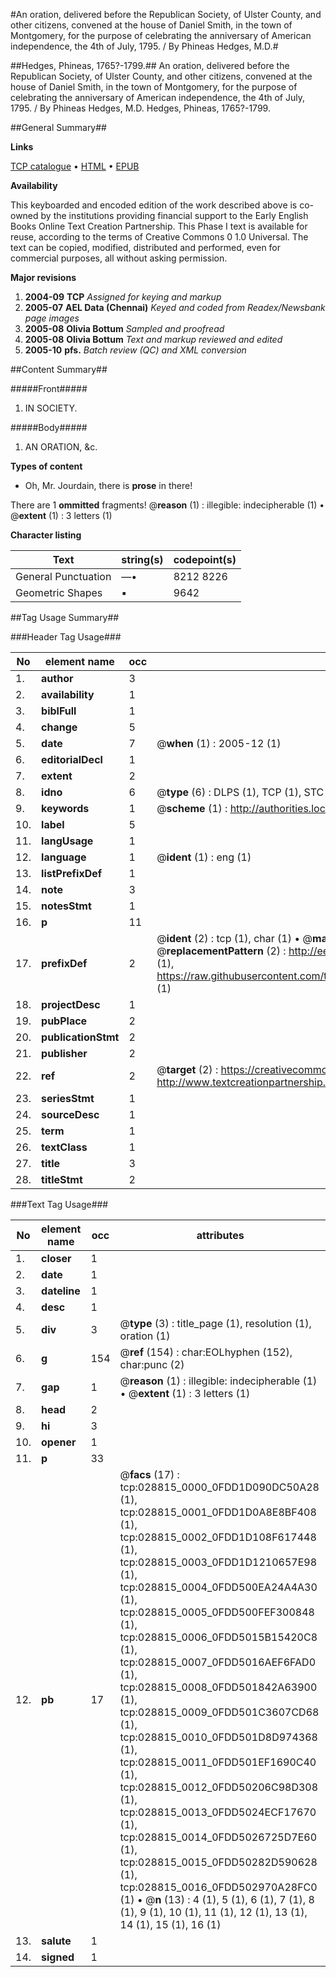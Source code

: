 #An oration, delivered before the Republican Society, of Ulster County, and other citizens, convened at the house of Daniel Smith, in the town of Montgomery, for the purpose of celebrating the anniversary of American independence, the 4th of July, 1795. / By Phineas Hedges, M.D.#

##Hedges, Phineas, 1765?-1799.##
An oration, delivered before the Republican Society, of Ulster County, and other citizens, convened at the house of Daniel Smith, in the town of Montgomery, for the purpose of celebrating the anniversary of American independence, the 4th of July, 1795. / By Phineas Hedges, M.D.
Hedges, Phineas, 1765?-1799.

##General Summary##

**Links**

[TCP catalogue](http://www.ota.ox.ac.uk/tcp/)  • 
[HTML](http://tei.it.ox.ac.uk/tcp/Texts-HTML/free/N21/N21878.html)  • 
[EPUB](http://tei.it.ox.ac.uk/tcp/Texts-EPUB/free/N21/N21878.epub)

**Availability**

This keyboarded and encoded edition of the
	       work described above is co-owned by the institutions
	       providing financial support to the Early English Books
	       Online Text Creation Partnership. This Phase I text is
	       available for reuse, according to the terms of Creative
	       Commons 0 1.0 Universal. The text can be copied,
	       modified, distributed and performed, even for
	       commercial purposes, all without asking permission.

**Major revisions**

1. __2004-09__ __TCP__ *Assigned for keying and markup*
1. __2005-07__ __AEL Data (Chennai)__ *Keyed and coded from Readex/Newsbank page images*
1. __2005-08__ __Olivia Bottum__ *Sampled and proofread*
1. __2005-08__ __Olivia Bottum__ *Text and markup reviewed and edited*
1. __2005-10__ __pfs.__ *Batch review (QC) and XML conversion*

##Content Summary##

#####Front#####

1. IN SOCIETY.

#####Body#####

1. AN ORATION, &c.

**Types of content**

  * Oh, Mr. Jourdain, there is **prose** in there!

There are 1 **ommitted** fragments! 
 @__reason__ (1) : illegible: indecipherable (1)  •  @__extent__ (1) : 3 letters (1)

**Character listing**


|Text|string(s)|codepoint(s)|
|---|---|---|
|General Punctuation|—•|8212 8226|
|Geometric Shapes|▪|9642|

##Tag Usage Summary##

###Header Tag Usage###

|No|element name|occ|attributes|
|---|---|---|---|
|1.|__author__|3||
|2.|__availability__|1||
|3.|__biblFull__|1||
|4.|__change__|5||
|5.|__date__|7| @__when__ (1) : 2005-12 (1)|
|6.|__editorialDecl__|1||
|7.|__extent__|2||
|8.|__idno__|6| @__type__ (6) : DLPS (1), TCP (1), STC (1), NOTIS (1), IMAGE-SET (1), EVANS-CITATION (1)|
|9.|__keywords__|1| @__scheme__ (1) : http://authorities.loc.gov/ (1)|
|10.|__label__|5||
|11.|__langUsage__|1||
|12.|__language__|1| @__ident__ (1) : eng (1)|
|13.|__listPrefixDef__|1||
|14.|__note__|3||
|15.|__notesStmt__|1||
|16.|__p__|11||
|17.|__prefixDef__|2| @__ident__ (2) : tcp (1), char (1)  •  @__matchPattern__ (2) : ([0-9\-]+):([0-9IVX]+) (1), (.+) (1)  •  @__replacementPattern__ (2) : http://eebo.chadwyck.com/downloadtiff?vid=$1&page=$2 (1), https://raw.githubusercontent.com/textcreationpartnership/Texts/master/tcpchars.xml#$1 (1)|
|18.|__projectDesc__|1||
|19.|__pubPlace__|2||
|20.|__publicationStmt__|2||
|21.|__publisher__|2||
|22.|__ref__|2| @__target__ (2) : https://creativecommons.org/publicdomain/zero/1.0/ (1), http://www.textcreationpartnership.org/docs/. (1)|
|23.|__seriesStmt__|1||
|24.|__sourceDesc__|1||
|25.|__term__|1||
|26.|__textClass__|1||
|27.|__title__|3||
|28.|__titleStmt__|2||


###Text Tag Usage###

|No|element name|occ|attributes|
|---|---|---|---|
|1.|__closer__|1||
|2.|__date__|1||
|3.|__dateline__|1||
|4.|__desc__|1||
|5.|__div__|3| @__type__ (3) : title_page (1), resolution (1), oration (1)|
|6.|__g__|154| @__ref__ (154) : char:EOLhyphen (152), char:punc (2)|
|7.|__gap__|1| @__reason__ (1) : illegible: indecipherable (1)  •  @__extent__ (1) : 3 letters (1)|
|8.|__head__|2||
|9.|__hi__|3||
|10.|__opener__|1||
|11.|__p__|33||
|12.|__pb__|17| @__facs__ (17) : tcp:028815_0000_0FDD1D090DC50A28 (1), tcp:028815_0001_0FDD1D0A8E8BF408 (1), tcp:028815_0002_0FDD1D108F617448 (1), tcp:028815_0003_0FDD1D1210657E98 (1), tcp:028815_0004_0FDD500EA24A4A30 (1), tcp:028815_0005_0FDD500FEF300848 (1), tcp:028815_0006_0FDD5015B15420C8 (1), tcp:028815_0007_0FDD5016AEF6FAD0 (1), tcp:028815_0008_0FDD501842A63900 (1), tcp:028815_0009_0FDD501C3607CD68 (1), tcp:028815_0010_0FDD501D8D974368 (1), tcp:028815_0011_0FDD501EF1690C40 (1), tcp:028815_0012_0FDD50206C98D308 (1), tcp:028815_0013_0FDD5024ECF17670 (1), tcp:028815_0014_0FDD5026725D7E60 (1), tcp:028815_0015_0FDD50282D590628 (1), tcp:028815_0016_0FDD502970A28FC0 (1)  •  @__n__ (13) : 4 (1), 5 (1), 6 (1), 7 (1), 8 (1), 9 (1), 10 (1), 11 (1), 12 (1), 13 (1), 14 (1), 15 (1), 16 (1)|
|13.|__salute__|1||
|14.|__signed__|1||
